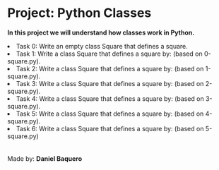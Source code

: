 <html>
<h1>Project: Python Classes</h1>
<p><strong>In this project we will understand how classes work in Python.</strong></p>
<body>
<li>Task 0: Write an empty class Square that defines a square.</li>
<li>Task 1: Write a class Square that defines a square by: (based on 0-square.py).</li>
<li>Task 2: Write a class Square that defines a square by: (based on 1-square.py).</li>
<li>Task 3: Write a class Square that defines a square by: (based on 2-square.py).</li>
<li>Task 4: Write a class Square that defines a square by: (based on 3-square.py).</li>
<li>Task 5: Write a class Square that defines a square by: (based on 4-square.py).</li>
<li>Task 6: Write a class Square that defines a square by: (based on 5-square.py)</li>
</body>
<br>
<br>
<footer>Made by: <strong>Daniel Baquero</stong></footer>
</html>